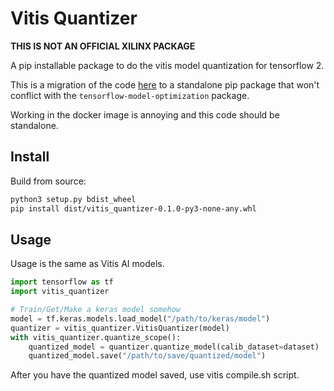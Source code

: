 # Vitis Quantizer

**THIS IS NOT AN OFFICIAL XILINX PACKAGE**

A pip installable package to do the vitis model quantization for tensorflow 2.

This is a migration of the code [here](https://github.com/Xilinx/Vitis-AI/tree/master/tools/Vitis-AI-Quantizer/vai_q_tensorflow2.x/tensorflow_model_optimization/python/core/quantization/keras/vitis)
to a standalone pip package that won't conflict with the `tensorflow-model-optimization` package.

Working in the docker image is annoying and this code should be standalone.

## Install

Build from source:

```bash
python3 setup.py bdist_wheel
pip install dist/vitis_quantizer-0.1.0-py3-none-any.whl
```

## Usage

Usage is the same as Vitis AI models.

```python
import tensorflow as tf
import vitis_quantizer

# Train/Get/Make a keras model somehow
model = tf.keras.models.load_model("/path/to/keras/model")
quantizer = vitis_quantizer.VitisQuantizer(model)
with vitis_quantizer.quantize_scope():
    quantized_model = quantizer.quantize_model(calib_dataset=dataset)
    quantized_model.save("/path/to/save/quantized/model")
```

After you have the quantized model saved, use vitis compile.sh script.

